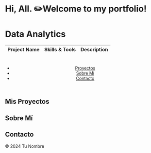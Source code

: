 # Hi, All. ✏️Welcome to my portfolio!

# Data Analytics
| Project Name | Skills & Tools | Description | 
|---|---|---|

<!DOCTYPE html>
<html lang="en">
<head>
    <meta charset="UTF-8">
    <meta name="viewport" content="width=device-width, initial-scale=1.0">
    <title>Mi Portafolio</title>
    <link rel="stylesheet" href="styles.css">
</head>
<body>
    <header>
        <h1></h1>
        <nav>
            <ul>
                <li><a href="#projects">Proyectos</a></li>
                <li><a href="#about">Sobre Mí</a></li>
                <li><a href="#contact">Contacto</a></li>
            </ul>
        </nav>
    </header>
    <section id="projects">
        <h2>Mis Proyectos</h2>
        <!-- Aquí puedes agregar detalles sobre tus proyectos -->
    </section>
    <section id="about">
        <h2>Sobre Mí</h2>
        <!-- Agrega una breve biografía o tu experiencia -->
    </section>
    <section id="contact">
        <h2>Contacto</h2>
        <!-- Incluye tus datos de contacto o un formulario -->
    </section>
    <footer>
        <p>&copy; 2024 Tu Nombre</p>
    </footer>
    <script src="scripts.js"></script>
</body>
</html>
